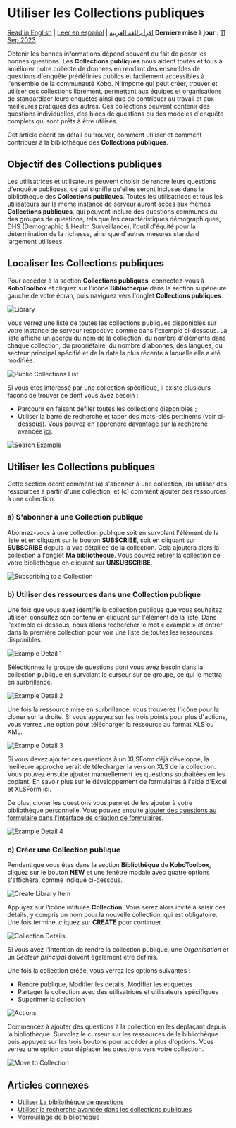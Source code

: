 # Utiliser les Collections publiques
<a href="../using_public_collections.html">Read in English</a> | <a href="../es/using_public_collections.html">Leer en español</a> | <a href="../ar/using_public_collections.html">اقرأ باللغة العربية</a>
**Dernière mise à jour :** <a href="https://github.com/kobotoolbox/docs/blob/8f6b969a2b7812779940875ace1100d741729d70/source/using_public_collections.md" class="reference">11 Sep 2023</a>

Obtenir les bonnes informations dépend souvent du fait de poser les bonnes questions.
Les **Collections publiques** nous aident toutes et tous à améliorer notre collecte de données en rendant des ensembles
de questions d'enquête prédéfinies publics et facilement accessibles à l'ensemble de la communauté Kobo.
N'importe qui peut créer, trouver et utiliser ces collections librement, permettant
aux équipes et organisations de standardiser leurs enquêtes ainsi que de
contribuer au travail et aux meilleures pratiques des autres. Ces collections peuvent
contenir des questions individuelles, des blocs de questions ou des modèles d'enquête complets qui
sont prêts à être utilisés.

Cet article décrit en détail où trouver, comment utiliser et comment
contribuer à la bibliothèque des **Collections publiques**.

## Objectif des Collections publiques

Les utilisatrices et utilisateurs peuvent choisir de rendre leurs questions d'enquête publiques, ce qui signifie qu'elles seront
incluses dans la bibliothèque des **Collections publiques**. Toutes les utilisatrices et tous les utilisateurs sur la
[même instance de serveur](creating_account.md) auront accès aux mêmes **Collections
publiques**, qui peuvent inclure des questions communes ou des groupes de questions, tels
que les caractéristiques démographiques, DHS (Demographic & Health Surveillance), l'outil d'équité
pour la détermination de la richesse, ainsi que d'autres mesures standard largement utilisées.

## Localiser les Collections publiques

Pour accéder à la section **Collections publiques**, connectez-vous à **KoboToolbox** et cliquez
sur l'icône **Bibliothèque** dans la section supérieure gauche de votre écran, puis
naviguez vers l'onglet **Collections publiques**.

![Library](/images/using_public_collections/library.png)

Vous verrez une liste de toutes les collections publiques disponibles sur votre instance
de serveur respective comme dans l'exemple ci-dessous. La liste affiche un aperçu du
nom de la collection, du nombre d'éléments dans chaque collection, du propriétaire, du nombre
d'abonnés, des langues, du secteur principal spécifié et de la date la plus récente à laquelle elle
a été modifiée.

![Public Collections List](/images/using_public_collections/public_collections_list.png)

Si vous êtes intéressé par une collection spécifique, il existe plusieurs façons de trouver
ce dont vous avez besoin :

-   Parcourir en faisant défiler toutes les collections disponibles ;
-   Utiliser la barre de recherche et taper des mots-clés pertinents (voir ci-dessous). Vous pouvez en apprendre
    davantage sur la recherche avancée [ici](public_collections_advanced_search.md).

![Search Example](/images/using_public_collections/search_example.gif)

## Utiliser les Collections publiques

Cette section décrit comment (a) s'abonner à une collection, (b) utiliser des ressources à partir
d'une collection, et (c) comment ajouter des ressources à une collection.

### a) S'abonner à une Collection publique

Abonnez-vous à une collection publique soit en survolant l'élément de la liste et
en cliquant sur le bouton **SUBSCRIBE**, soit en cliquant sur **SUBSCRIBE** depuis
la vue détaillée de la collection. Cela ajoutera alors la collection à l'onglet **Ma
bibliothèque**. Vous pouvez retirer la collection de votre bibliothèque en cliquant sur
**UNSUBSCRIBE**.

![Subscribing to a Collection](/images/using_public_collections/subscribing_to_a_collection.gif)

### b) Utiliser des ressources dans une Collection publique

Une fois que vous avez identifié la collection publique que vous souhaitez utiliser, consultez son
contenu en cliquant sur l'élément de la liste. Dans l'exemple ci-dessous, nous allons rechercher
le mot « example » et entrer dans la première collection pour voir une liste de toutes les ressources
disponibles.

![Example Detail 1](/images/using_public_collections/example_detail_1.gif)

Sélectionnez le groupe de questions dont vous avez besoin dans la collection publique en survolant
le curseur sur ce groupe, ce qui le mettra en surbrillance.

![Example Detail 2](/images/using_public_collections/example_detail_2.gif)

Une fois la ressource mise en surbrillance, vous trouverez l'icône pour la cloner sur la droite.
Si vous appuyez sur les trois points pour plus d'actions, vous verrez une option pour télécharger
la ressource au format XLS ou XML.

![Example Detail 3](/images/using_public_collections/example_detail_3.gif)

Si vous devez ajouter ces questions à un XLSForm déjà développé, la meilleure
approche serait de télécharger la version XLS de la collection. Vous pouvez ensuite
ajouter manuellement les questions souhaitées en les copiant. En savoir plus sur
le développement de formulaires à l'aide d'Excel et XLSForm [ici](edit_forms_excel.md).

De plus, cloner les questions vous permet de les ajouter à votre bibliothèque personnelle.
Vous pouvez ensuite
[ajouter des questions au formulaire dans l'interface de création de formulaires](question_library.md).

![Example Detail 4](/images/using_public_collections/example_detail_4.gif)

### c) Créer une Collection publique

Pendant que vous êtes dans la section **Bibliothèque** de **KoboToolbox**, cliquez sur le bouton **NEW**
et une fenêtre modale avec quatre options s'affichera, comme indiqué ci-dessous.

![Create Library Item](/images/using_public_collections/create_library_item.png)

Appuyez sur l'icône intitulée **Collection**. Vous serez alors invité à saisir des détails,
y compris un nom pour la nouvelle collection, qui est obligatoire. Une fois terminé, cliquez
sur **CREATE** pour continuer.

![Collection Details](/images/using_public_collections/collection_details.png)

Si vous avez l'intention de rendre la collection publique, une _Organisation_ et un _Secteur
principal_ doivent également être définis.

Une fois la collection créée, vous verrez les options suivantes :

-   Rendre publique, Modifier les détails, Modifier les étiquettes
-   Partager la collection avec des utilisatrices et utilisateurs spécifiques
-   Supprimer la collection

![Actions](/images/using_public_collections/actions.gif)

Commencez à ajouter des questions à la collection en les déplaçant depuis la bibliothèque. Survolez
le curseur sur les ressources de la bibliothèque puis appuyez sur les trois boutons pour accéder à plus
d'options. Vous verrez une option pour déplacer les questions vers votre collection.

![Move to Collection](/images/using_public_collections/move_to_collection.gif)

## Articles connexes

-   [Utiliser La bibliothèque de questions](question_library.md)
-   [Utiliser la recherche avancée dans les collections publiques](public_collections_advanced_search.md)
-   [Verrouillage de bibliothèque](library_locking.md)